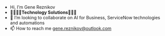 - Hi, I’m Gene Reznikov
- 🕌🗼🗽🏰**Technology Solutions**🏯💒🌉
- 💞️ I’m looking to collaborate on AI for Business, ServiceNow technologies and automations
- 📫 How to reach me gene.reznikov@outlook.com

<!---
greznikov001/greznikov001 is a ✨ special ✨ repository because its `README.md` (this file) appears on your GitHub profile.
You can click the Preview link to take a look at your changes.
--->
